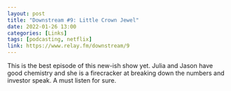 ```yaml
---
layout: post
title: "Downstream #9: Little Crown Jewel"
date: 2022-01-26 13:00
categories: [Links]
tags: [podcasting, netflix]
link: https://www.relay.fm/downstream/9
---
```


This is the best episode of this new-ish show yet. Julia and Jason have good chemistry and she is a firecracker at breaking down the numbers and investor speak. A must listen for sure.
